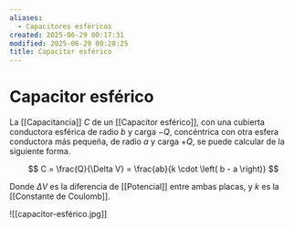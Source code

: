 ```yaml
---
aliases:
  - Capacitores esféricos
created: 2025-06-29 00:17:31
modified: 2025-06-29 00:28:25
title: Capacitor esférico
---
```


# Capacitor esférico

La [[Capacitancia]] $C$ de un [[Capacitor esférico]], con una cubierta conductora esférica de radio $b$ y carga $-Q$, concéntrica con otra esfera conductora más pequeña, de radio $a$ y carga $+Q$, se puede calcular de la siguiente forma.

$$
C =
\frac{Q}{\Delta V} =
\frac{ab}{k \cdot \left( b - a \right)}
$$

Donde $\Delta V$ es la diferencia de [[Potencial]] entre ambas placas, y $k$ es la [[Constante de Coulomb]].

![[capacitor-esférico.jpg]]
